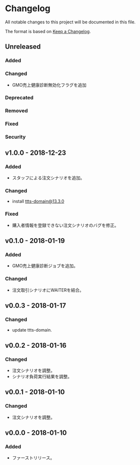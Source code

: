 # Changelog
All notable changes to this project will be documented in this file.

The format is based on [Keep a Changelog](http://keepachangelog.com/).

## Unreleased
### Added

### Changed

- GMO売上健康診断無効化フラグを追加

### Deprecated

### Removed

### Fixed

### Security

## v1.0.0 - 2018-12-23

### Added

- スタッフによる注文シナリオを追加。

### Changed

- install ttts-domain@13.3.0

### Fixed

- 購入者情報を登録できない注文シナリオのバグを修正。

## v0.1.0 - 2018-01-19
### Added
- GMO売上健康診断ジョブを追加。

### Changed
- 注文取引シナリオにWAITERを結合。

## v0.0.3 - 2018-01-17
### Changed
- update ttts-domain.

## v0.0.2 - 2018-01-16
### Changed
- 注文シナリオを調整。
- シナリオ負荷実行結果を調整。

## v0.0.1 - 2018-01-10
### Changed
- 注文シナリオを調整。

## v0.0.0 - 2018-01-10
### Added
- ファーストリリース。
